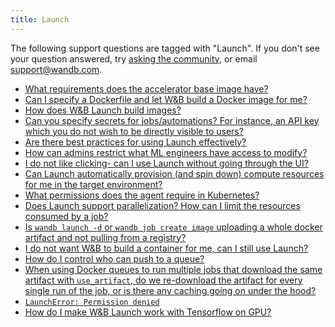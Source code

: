 ```yaml
---
title: Launch 
---
```

The following support questions are tagged with "Launch". If you don't see 
your question answered, try [asking the community](https://community.wandb.ai/), 
or email [support@wandb.com](mailto:support@wandb.com).

- [What requirements does the accelerator base image have?](requirements_accelerator_base_image.md)
- [Can I specify a Dockerfile and let W&B build a Docker image for me?](dockerfile_let_wb_build_docker_image_me.md)
- [How does W&B Launch build images?](launch_build_images.md)
- [Can you specify secrets for jobs/automations? For instance, an API key which you do not wish to be directly visible to users?](secrets_jobsautomations_instance_api_key_wish_directly_visible.md)
- [Are there best practices for using Launch effectively?](best_practices_launch_effectively.md)
- [How can admins restrict what ML engineers have access to modify?](admins_restrict_ml_engineers_access_modify_example.md)
- [I do not like clicking- can I use Launch without going through the UI?](clicking_launch_without_going_ui.md)
- [Can Launch automatically provision (and spin down) compute resources for me in the target environment?](launch_automatically_provision_spin_compute_resources_target_environment.md)
- [What permissions does the agent require in Kubernetes?](permissions_agent_require_kubernetes.md)
- [Does Launch support parallelization?  How can I limit the resources consumed by a job?](launch_support_parallelization_limit_resources_consumed_job.md)
- [Is `wandb launch -d` or `wandb job create image` uploading a whole docker artifact and not pulling from a registry?](launch_d_wandb_job_create_image_uploading_whole_docker.md)
- [I do not want W&B to build a container for me, can I still use Launch?](build_container_launch.md)
- [How do I control who can push to a queue?](control_push_queue.md)
- [When using Docker queues to run multiple jobs that download the same artifact with `use_artifact`, do we re-download the artifact for every single run of the job, or is there any caching going on under the hood?](docker_queues_run_multiple_jobs_download_same_artifact_useartifact.md)
- [`LaunchError: Permission denied`](launcherror_permission_denied.md)
- [How do I make W&B Launch work with Tensorflow on GPU?](launch_tensorflow_gpu.md)
